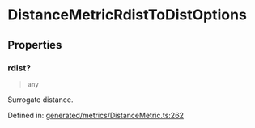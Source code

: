 # DistanceMetricRdistToDistOptions

## Properties

### rdist?

> `any`

Surrogate distance.

Defined in:  [generated/metrics/DistanceMetric.ts:262](https://github.com/transitive-bullshit/scikit-learn-ts/blob/92ab806/packages/sklearn/src/generated/metrics/DistanceMetric.ts#L262)
